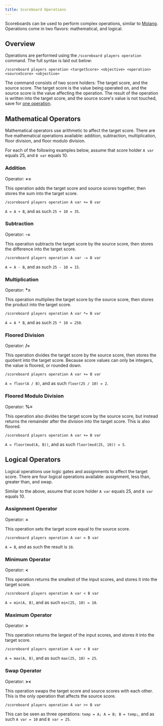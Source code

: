 ```yaml
---
title: Scoreboard Operations
---
```


Scoreboards can be used to perform complex operations, similar to [Molang](/concepts/molang.html). Operations come in two flavors: mathematical, and logical.

## Overview
Operations are performed using the `/scoreboard players operation` command. The full syntax is laid out below:
```
/scoreboard players operation <targetScore> <objective> <operation> <sourceScore> <objective>
```
The command consists of two score holders: The target score, and the source score. The target score is the value being operated on, and the source score is the value affecting the operation. The result of the operation is written into the target score, and the source score's value is not touched, save for [one operation](/commands/scoreboard-operations.html#swap_operator).

## Mathematical Operators
Mathematical operators use arithmetic to affect the target score. There are five mathematical operations available: addition, subtraction, multiplication, floor division, and floor modulo division.

For each of the following examples below, assume that score holder `A var` equals 25, and `B var` equals 10.

### Addition
Operator: **+=**

This operation adds the target score and source scores together, then stores the sum into the target score.
```
/scoreboard players operation A var += B var
```
`A = A + B`, and as such `25 + 10 = 35`.

### Subtraction
Operator: **-=**

This operation subtracts the target score by the source score, then stores the difference into the target score.
```
/scoreboard players operation A var -= B var
```
`A = A - B`, and as such `25 - 10 = 15`.

### Multiplication
Operator: **\*=**

This operation multiplies the target score by the source score, then stores the product into the target score.
```
/scoreboard players operation A var *= B var
```
`A = A * B`, and as such `25 * 10 = 250`.

### Floored Division
Operator: **/=**

This operation divides the target score by the source score, then stores the quotient into the target score. Because score values can only be integers, the value is floored, or rounded down.
```
/scoreboard players operation A var += B var
```
`A = floor(A / B)`, and as such `floor(25 / 10) = 2`.

### Floored Modulo Division
Operator: **%=**

This operation also divides the target score by the source score, but instead returns the remainder after the division into the target score. This is also floored.
```
/scoreboard players operation A var += B var
```
`A = floor(mod(A, B))`, and as such `floor(mod(25, 10)) = 5`.

## Logical Operators
Logical operations use logic gates and assignments to affect the target score. There are four logical operations available: assignment, less than, greater than, and swap.

Similar to the above, assume that score holder `A var` equals 25, and `B var` equals 10.

### Assignment Operator
Operator: **=**

This operation sets the target score equal to the source score.
```
/scoreboard players operation A var = B var
```
`A = B`, and as such the result is `10`.

### Minimum Operator
Operator: **<**

This operation returns the smallest of the input scores, and stores it into the target score.
```
/scoreboard players operation A var < B var
```
`A = min(A, B)`, and as such `min(25, 10) = 10`.

### Maximum Operator
Operator: **>**

This operation returns the largest of the input scores, and stores it into the target score.
```
/scoreboard players operation A var < B var
```
`A = max(A, B)`, and as such `max(25, 10) = 25`.

### Swap Operator
Operator: **><**

This operation swaps the target score and source scores with each other. This is the only operation that affects the source score.
```
/scoreboard players operation A var >< B var
```
This can be seen as three operations: `temp = A; A = B; B = temp;`, and as such `A var = 10` and `B var = 25`.